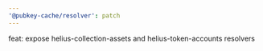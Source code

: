 ```yaml
---
'@pubkey-cache/resolver': patch
---
```


feat: expose helius-collection-assets and helius-token-accounts resolvers
